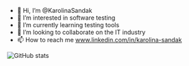 - 👋 Hi, I’m @KarolinaSandak                                                          
- 👀 I’m interested in software testing
- 🌱 I’m currently learning testing tools
- 💞️ I’m looking to collaborate on the IT industry
- 📫 How to reach me www.linkedin.com/in/karolina-sandak

![GitHub stats](https://github-readme-stats.vercel.app/api?username=KarolinaSandak&show_icons=true&theme=merko)

<!---
KarolinaSandak/KarolinaSandak is a ✨ special ✨ repository because its `README.md` (this file) appears on your GitHub profile.
You can click the Preview link to take a look at your changes.
--->

